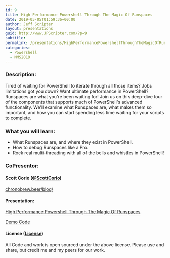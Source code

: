 ```yaml
---
id: 9
title: High Performance Powershell Through The Magic Of Runspaces
date: 2019-05-05T01:59:36+00:00
author: Jeff Scripter
layout: presentations
guid: http://www.JPScripter.com/?p=9
subtitle:
permalink: /presentations/HighPerformancePowershellThroughTheMagicOfRunspaces/
categories:
  - Powershell
  - MMS2019
---
```



### Description:
Tired of waiting for PowerShell to iterate through all those items? Jobs limitations got you down? Want ultimate performance in PowerShell? Runspaces are what you're been waiting for! Join us on this deep-dive tour of the components that supports much of PowerShell's advanced functionality. We'll examine what Runspaces are, what makes them so important, and how you can start spending less time waiting for your scripts to complete.

### What you will learn:
* What Runspaces are, and where they exist in PowerShell.
* How to debug Runspaces like a Pro.
* Rock real multi-threading with all of the bells and whistles in PowerShell!

### CoPresentor:

#### Scott Corio ([@ScottCorio](https://www.twitter.com/ScottCorio))
[chronobrew.beer/blog/](https://www.chronobrew.beer/blog/)

#### Presentation:

   [High Performance Powershell Through The Magic Of Runspaces](/assets/presentations/TheWindowsHouseOfMirrors.pdf)

   [Demo Code](/assets/presentations/TheWindowsHouseOfMirrors.zip)

#### License ([License](/assets/presentations/License))
All Code and work is open sourced under the above license. Please use and share, but credit me and my peers for our work.
